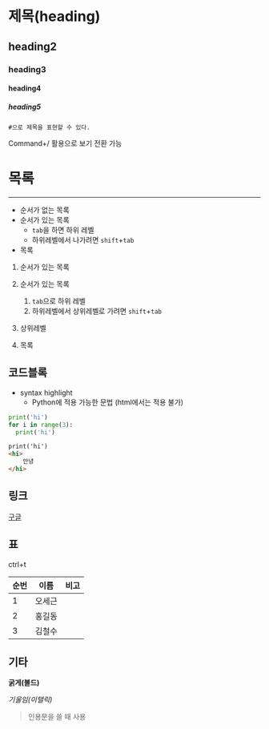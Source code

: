 

# 제목(heading)

## heading2

### heading3

#### heading4

##### heading5

`#으로 제목을 표현할 수 있다.`

Command+/ 활용으로 보기 전환 가능



# 목록

---

- 순서가 없는 목록
- 순서가 있는 목록
  - `tab`을 하면 하위 레벨
  - 하위레벨에서 나가려면 `shift`+`tab`
- 목록

1. 순서가 있는 목록
2. 순서가 있는 목록
   1. `tab`으로 하위 레벨
   2. 하위레벨에서 상위레벨로 가려면 `shift`+`tab`
3. 상위레벨

1. 목록



## 코드블록

- syntax highlight
  - Python에 적용 가능한 문법 (html에서는 적용 불가)

```python
print('hi')
for i in range(3):
  print('hi')
```

```html
print('hi')
<hi>
	안녕
</hi>
```

## 링크

[구글](google.com)



## 표

ctrl+t

| 순번 | 이름   | 비고 |
| ---- | ------ | ---- |
| 1    | 오세근 |      |
| 2    | 홍길동 |      |
| 3    | 김철수 |      |



## 기타

**굵게(볼드)**

*기울임(이탤릭)*

> 인용문을 쓸 때 사용
